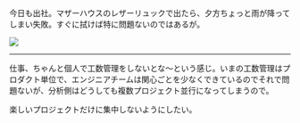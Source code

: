 今日も出社。マザーハウスのレザーリュックで出たら、夕方ちょっと雨が降ってしまい失敗。すぐに拭けば特に問題ないのではあるが。

![](https://photos.apkas.net/medium/202503/20250318-D1000013.webp)

---

仕事、ちゃんと個人で工数管理をしないとな〜という感じ。いまの工数管理はプロダクト単位で、エンジニアチームは関心ごとを少なくできているのでそれで問題ないが、分析側はどうしても複数プロジェクト並行になってしまうので。

楽しいプロジェクトだけに集中しないようにしたい。
